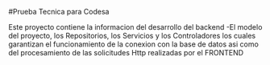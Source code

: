 #Prueba Tecnica para Codesa

Este proyecto contiene la informacion del desarrollo del backend
-El modelo del proyecto, los Repositorios, los Servicios y los Controladores
los cuales garantizan el funcionamiento de la conexion con la base de datos 
asi como del procesamiento de las solicitudes Http realizadas por el FRONTEND